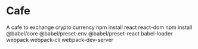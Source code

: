 # Cafe
A cafe to exchange crypto currency 
npm install react react-dom
npm install @babel/core @babel/preset-env @babel/preset-react babel-loader webpack webpack-cli webpack-dev-server
